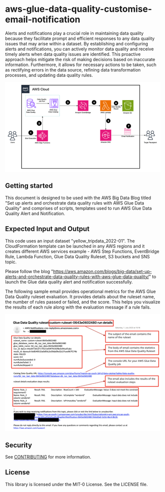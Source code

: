 # aws-glue-data-quality-customise-email-notification

Alerts and notifications play a crucial role in maintaining data quality because they facilitate prompt and efficient responses to any data quality issues that may arise within a dataset. By establishing and configuring alerts and notifications, you can actively monitor data quality and receive timely alerts when data quality issues are identified. This proactive approach helps mitigate the risk of making decisions based on inaccurate information. Furthermore, it allows for necessary actions to be taken, such as rectifying errors in the data source, refining data transformation processes, and updating data quality rules.

![img.png](img_1.png)

## Getting started

This document is designed to be used with the AWS Big Data Blog titled "Set up alerts and orchestrate data quality rules with AWS Glue Data Quality" and comprises of scripts, templates used to run AWS Glue Data Quality Alert and Notification.

## Expected Input and Output

This code uses an input dataset "yellow_tripdata_2022-01". The CloudFormation template can be launched in any AWS regions and it creates different AWS services example - AWS Step Functions, EventBridge Rule, Lambda Function, Glue Data Quality Ruleset, S3 buckets and SNS topic.

Please follow the blog  "https://aws.amazon.com/blogs/big-data/set-up-alerts-and-orchestrate-data-quality-rules-with-aws-glue-data-quality/" to launch the Glue data quality alert and notification successfully.

The following sample email provides operational metrics for the AWS Glue Data Quality ruleset evaluation. It provides details about the ruleset name, the number of rules passed or failed, and the score. This helps you visualize the results of each rule along with the evaluation message if a rule fails.

![img.png](img.png)

## Security

See [CONTRIBUTING](CONTRIBUTING.md#security-issue-notifications) for more information.

## License

This library is licensed under the MIT-0 License. See the LICENSE file.

